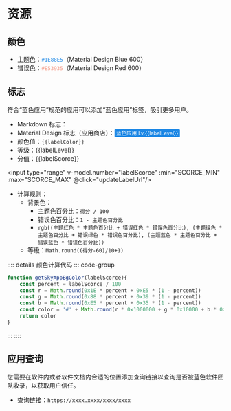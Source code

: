 # 资源

## 颜色

* 主题色：<code style="color: #1E88E5;">#1E88E5</code>（Material Design Blue 600）
* 错误色：<code style="color: #E539;">#E53935</code>（Material Design Red 600）

## 标志

符合“蓝色应用”规范的应用可以添加“蓝色应用”标签，吸引更多用户。

* Markdown 标志：<img :src="labelUrl" style="display: inline-block;"/>
* Material Design 标志（应用商店）：<span class="blueAppBadge" :style="{'background-color': labelColor}">蓝色应用 Lv.{{labelLevel}}</span>
* 颜色值：<code :style="{color: labelColor}">{{labelColor}}</code>
* 等级：{{labelLevel}}
* 分值：{{labelScorce}}

<input type="range" v-model.number="labelScorce" :min="SCORCE_MIN" :max="SCORCE_MAX" @click="updateLabelUrl"/>

* 计算规则：
  * 背景色：
    * 主题色百分比：`得分 / 100`
    * 错误色百分比：`1 - 主题色百分比`
    * `rgb((主题红色 * 主题色百分比 + 错误红色 * 错误色百分比), (主题绿色 * 主题色百分比 + 错误绿色 * 错误色百分比), (主题蓝色 * 主题色百分比 + 错误蓝色 * 错误色百分比))`
  * 等级：`Math.round((得分-60)/10+1)`

:::: details 颜色计算代码
::: code-group

```js [JavaScript]
function getSkyAppBgColor(labelScorce){
    const percent = labelScorce / 100
    const r = Math.round(0x1E * percent + 0xE5 * (1 - percent))
    const g = Math.round(0x88 * percent + 0x39 * (1 - percent))
    const b = Math.round(0xE5 * percent + 0x35 * (1 - percent))
    const color = '#' + Math.round(r * 0x1000000 + g * 0x10000 + b * 0x100 + 0xFF).toString(16)
    return color
}
```

:::
::::

## 应用查询

您需要在软件内或者软件文档内合适的位置添加查询链接以查询是否被蓝色软件团队收录，以获取用户信任。

* 查询链接：`https://xxxx.xxxx/xxxx/xxxx` <Badge type="info" text="敬请期待" />

<script setup>
    import { ref, computed } from 'vue';
    const SCORCE_MAX = 100
    const SCORCE_MIN = 60
    const COLOR_PRIMARY = 0x1E88E5FF
    const COLOR_DANGER = 0xE53935FF

    const labelScorce = ref(SCORCE_MAX)
    const labelColor = computed(() => {
        const percent = labelScorce.value / 100
const r = Math.round(getColor(COLOR_PRIMARY, 0x1000000)*percent + getColor(COLOR_DANGER, 0x1000000)*(1 - percent))
const g = Math.round(getColor(COLOR_PRIMARY, 0x10000)*percent + getColor(COLOR_DANGER, 0x10000)*(1 - percent))
const b = Math.round(getColor(COLOR_PRIMARY, 0x100)*percent + getColor(COLOR_DANGER, 0x100)*(1 - percent))

return '#'+Math.round(r*0x1000000 + g*0x10000 + b*0x100 + 0xFF).toString(16)
    })
    const labelLevel = computed(()=> Math.round((labelScorce.value-60)/10+1))
    const labelUrl = ref('')
    function updateLabelUrl(){
        labelUrl.value=`https://img.shields.io/badge/蓝色应用-Lv.${labelLevel.value}-${labelColor.value.toString(16).replace('#','%23')}`
    }
    function getColor(color, index) {
        return (color / index) & 0xFF
    }
    updateLabelUrl()

</script>

<style>
    .blueAppBadge{
        background-color: #1E88E5;
        font-size: 12px;
        color: white;
        border-radius: 2px;
        padding: 2px 4px;
        transition: background-color 0.5s;
    }
</style>
